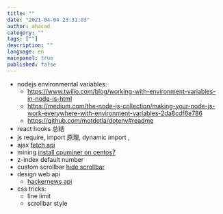 ```yaml
---
title: ""
date: "2021-04-04 23:31:03"
author: ahacad
category: ""
tags: [""]
description: ""
language: en
mainpanel: true
published: false
---
```


- nodejs environmental variables:
  - https://www.twilio.com/blog/working-with-environment-variables-in-node-js-html
  - https://medium.com/the-node-js-collection/making-your-node-js-work-everywhere-with-environment-variables-2da8cdf6e786
  - https://github.com/motdotla/dotenv#readme
- react hooks 总结 [](https://www.cnblogs.com/V587Chinese/p/12778842.html)
- js require, import 原理, dynamic import
  [](https://developer.mozilla.org/en-US/docs/Web/JavaScript/Reference/Statements/import#dynamic_imports),
  [](https://javascript.info/modules-dynamic-imports)
- ajax [fetch api](https://developer.mozilla.org/en-US/docs/Web/API/Fetch_API/Using_Fetch)
- mining [install cpuminer on centos7](https://www.cryptocurrencyfreak.com/2017/08/07/monero-mining-cpuminer-multi-centos-7/)
- z-index default number
- custom scrollbar [hide scrollbar](https://stackoverflow.com/questions/16670931/hide-scroll-bar-but-while-still-being-able-to-scroll)
- design web api
  - [hackernews api](https://github.com/HackerNews/API)
- css tricks:
  - line limit
  - scrollbar style
